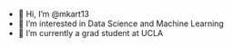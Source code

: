 - 👋 Hi, I’m @mkart13
- 👀 I’m interested in Data Science and Machine Learning
- 🌱 I’m currently a grad student at UCLA

<!---
mkart13/mkart13 is a ✨ special ✨ repository because its `README.md` (this file) appears on your GitHub profile.
You can click the Preview link to take a look at your changes.
--->
